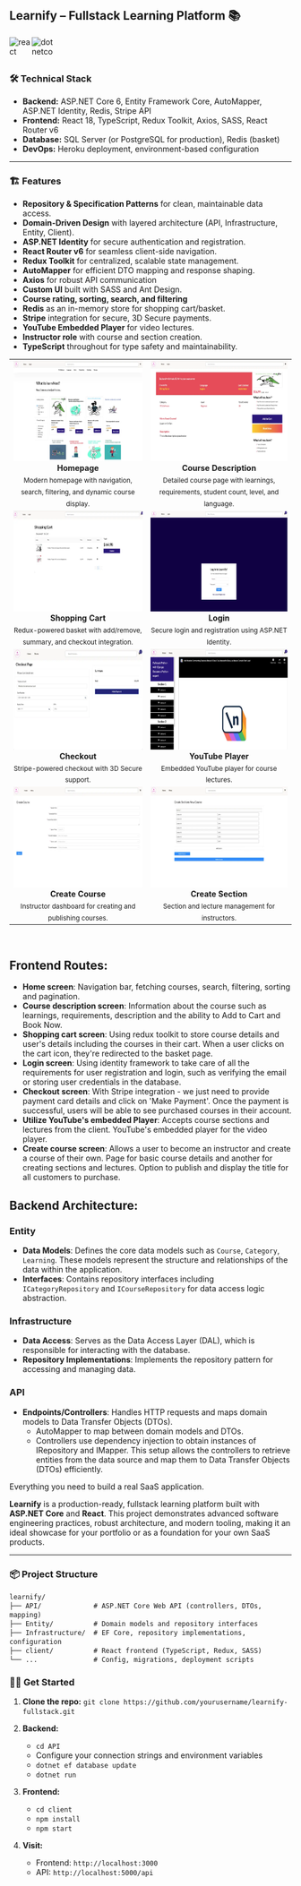 ## Learnify – Fullstack Learning Platform 📚

<div style="display: flex; flex-direction: row; align-items: center;">
<img src="https://cdn.jsdelivr.net/gh/devicons/devicon@latest/icons/react/react-original-wordmark.svg" alt="react" width="40" height="40"/>
<img src="https://cdn.jsdelivr.net/gh/devicons/devicon@latest/icons/dotnetcore/dotnetcore-original.svg" alt="dotnetcore" width="40" height="40"/>
</div>

### 🛠️ Technical Stack

- **Backend:** ASP.NET Core 6, Entity Framework Core, AutoMapper, ASP.NET Identity, Redis, Stripe API
- **Frontend:** React 18, TypeScript, Redux Toolkit, Axios, SASS, React Router v6
- **Database:** SQL Server (or PostgreSQL for production), Redis (basket)
- **DevOps:** Heroku deployment, environment-based configuration

---

### 🏗️ Features

- **Repository & Specification Patterns** for clean, maintainable data access.
- **Domain-Driven Design** with layered architecture (API, Infrastructure, Entity, Client).
- **ASP.NET Identity** for secure authentication and registration.
- **React Router v6** for seamless client-side navigation.
- **Redux Toolkit** for centralized, scalable state management.
- **AutoMapper** for efficient DTO mapping and response shaping.
- **Axios** for robust API communication
- **Custom UI** built with SASS and Ant Design.
- **Course rating, sorting, search, and filtering**
- **Redis** as an in-memory store for shopping cart/basket.
- **Stripe** integration for secure, 3D Secure payments.
- **YouTube Embedded Player** for video lectures.
- **Instructor role** with course and section creation.
- **TypeScript** throughout for type safety and maintainability.

<div align="center">
<table>
  <tr>
    <td align="center">
      <img src="./homepage.webp" height="180"/><br>
      <b>Homepage</b><br>
      <sub>Modern homepage with navigation, search, filtering, and dynamic course display.</sub>
    </td>
    <td align="center">
      <img src="./description.webp" height="180"/><br>
      <b>Course Description</b><br>
      <sub>Detailed course page with learnings, requirements, student count, level, and language.</sub>
    </td>
  </tr>
  <tr>
    <td align="center">
      <img src="./cart.webp" height="180"/><br>
      <b>Shopping Cart</b><br>
      <sub>Redux-powered basket with add/remove, summary, and checkout integration.</sub>
    </td>
    <td align="center">
      <img src="./login.webp" height="180"/><br>
      <b>Login</b><br>
      <sub>Secure login and registration using ASP.NET Identity.</sub>
    </td>
  </tr>
  <tr>
    <td align="center">
      <img src="./checkout.webp" height="180"/><br>
      <b>Checkout</b><br>
      <sub>Stripe-powered checkout with 3D Secure support.</sub>
    </td>
    <td align="center">
      <img src="./youtube.webp" height="180"/><br>
      <b>YouTube Player</b><br>
      <sub>Embedded YouTube player for course lectures.</sub>
    </td>
  </tr>
  <tr>
    <td align="center">
      <img src="./create.webp" height="180"/><br>
      <b>Create Course</b><br>
      <sub>Instructor dashboard for creating and publishing courses.</sub>
    </td>
    <td align="center">
      <img src="./create-section.webp" height="180"/><br>
      <b>Create Section</b><br>
      <sub>Section and lecture management for instructors.</sub>
    </td>
  </tr>
</table>

</div>
<br />

## Frontend Routes:

- **Home screen**: Navigation bar, fetching courses, search, filtering, sorting and pagination.
- **Course description screen**: Information about the course such as learnings, requirements, description and the ability to Add to Cart and Book Now.
- **Shopping cart screen**: Using redux toolkit to store course details and user's details including the courses in their cart. When a user clicks on the cart icon, they're redirected to the basket page.
- **Login screen**: Using identity framework to take care of all the requirements for user registration and login, such as verifying the email or storing user credentials in the database.
- **Checkout screen**: With Stripe integration - we just need to provide payment card details and click on 'Make Payment'. Once the payment is successful, users will be able to see purchased courses in their account.
- **Utilize YouTube's embedded Player**: Accepts course sections and lectures from the client. YouTube's embedded player for the video player.
- **Create course screen**: Allows a user to become an instructor and create a course of their own. Page for basic course details and another for creating sections and lectures. Option to publish and display the title for all customers to purchase.

## Backend Architecture:

### Entity

- **Data Models**: Defines the core data models such as `Course`, `Category`, `Learning`. These models represent the structure and relationships of the data within the application.
- **Interfaces**: Contains repository interfaces including `ICategoryRepository` and `ICourseRepository` for data access logic abstraction.

### Infrastructure

- **Data Access**: Serves as the Data Access Layer (DAL), which is responsible for interacting with the database.
- **Repository Implementations**: Implements the repository pattern for accessing and managing data.

### API

- **Endpoints/Controllers**: Handles HTTP requests and maps domain models to Data Transfer Objects (DTOs).
  - AutoMapper to map between domain models and DTOs.
  - Controllers use dependency injection to obtain instances of IRepository and IMapper. This setup allows the controllers to retrieve entities from the data source and map them to Data Transfer Objects (DTOs) efficiently.

Everything you need to build a real SaaS application.

**Learnify** is a production-ready, fullstack learning platform built with **ASP.NET Core** and **React**. This project demonstrates advanced software engineering practices, robust architecture, and modern tooling, making it an ideal showcase for your portfolio or as a foundation for your own SaaS products.

---

### 📦 Project Structure

```
learnify/
├── API/             # ASP.NET Core Web API (controllers, DTOs, mapping)
├── Entity/          # Domain models and repository interfaces
├── Infrastructure/  # EF Core, repository implementations, configuration
├── client/          # React frontend (TypeScript, Redux, SASS)
└── ...              # Config, migrations, deployment scripts
```

### 🏃‍♂️ Get Started

1. **Clone the repo:**
   `git clone https://github.com/yourusername/learnify-fullstack.git`

2. **Backend:**

   - `cd API`
   - Configure your connection strings and environment variables
   - `dotnet ef database update`
   - `dotnet run`

3. **Frontend:**

   - `cd client`
   - `npm install`
   - `npm start`

4. **Visit:**
   - Frontend: `http://localhost:3000`
   - API: `http://localhost:5000/api`
